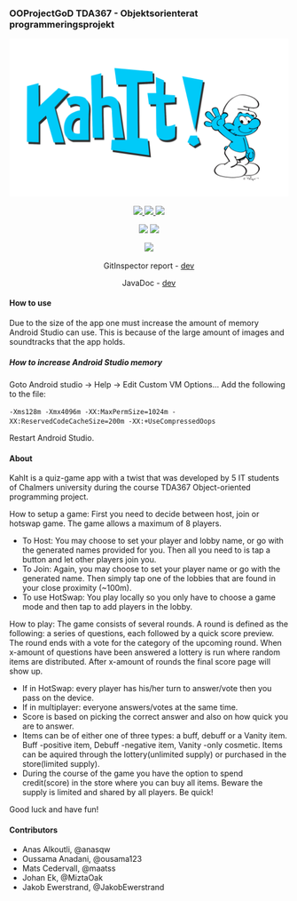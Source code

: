 ### OOProjectGoD TDA367 - Objektsorienterat programmeringsprojekt
<p align="center">
	<img src="https://raw.githubusercontent.com/MiztaOak/OOProjectGoD/master/Resources/KahIT-logo-vanligSmurf.png" alt="Harmony" width="512" />
</p>

<p align="center">
  <a href="../../issues">
    <img src="https://img.shields.io/github/issues/MiztaOak/OOProjectGoD"/>
  </a>
  <a href="../../pulls">
    <img src="https://img.shields.io/github/issues-pr/MiztaOak/OOProjectGoD"/>
  </a>
  <a href="../../pulls">
    <img src="https://img.shields.io/github/issues-pr-closed/MiztaOak/OOProjectGoD"/>
  </a>
</p>

<p align="center">
	<img src="https://img.shields.io/travis/MiztaOak/OOProjectGoD/master?label=build%20master"/>
	<img src="https://img.shields.io/travis/MiztaOak/OOProjectGoD/dev?label=build%20dev"/>
</p>

<p align="center">
  <a href="../../releases">
    <img src="https://img.shields.io/github/release/MiztaOak/OOProjectGoD"/>
  </a>
</p>

<p align="center">
  GitInspector report - 
	<a href="https://miztaoak.github.io/OOProjectGoD/">
		dev
	</a>
</p>

<p align="center">
  JavaDoc - 
	<a href="https://miztaoak.github.io/OOProjectGoD/JavaDoc/">
		dev
	</a>
</p>

#### How to use
Due to the size of the app one must increase the amount of memory Android Studio can use.
This is because of the large amount of images and soundtracks that the app holds.

##### How to increase Android Studio memory
Goto Android studio -> Help -> Edit Custom VM Options...
Add the following to the file:

`-Xms128m
-Xmx4096m
-XX:MaxPermSize=1024m
-XX:ReservedCodeCacheSize=200m
-XX:+UseCompressedOops`

Restart Android Studio.

#### About
KahIt is a quiz-game app with a twist that was developed by 5 IT students of Chalmers university during the course TDA367 Object-oriented programming project.

How to setup a game: First you need to decide between host, join or hotswap game. The game allows a maximum of 8 players.
- To Host: You may choose to set your player and lobby name, or go with the generated names provided for you. Then all you need to is tap a button and let other players join you.
- To Join: Again, you may choose to set your player name or go with the generated name. Then simply tap one of the lobbies that are found in your close proximity (~100m).
- To use HotSwap: You play locally so you only have to choose a game mode and then tap to add players in the lobby.

How to play:
The game consists of several rounds. A round is defined as the following: a series of questions, each followed by a quick score preview. The round ends with a vote for the category of the upcoming round. When x-amount of questions have been answered a lottery is run where random items are distributed. After x-amount of rounds the final score page will show up.
- If in HotSwap: every player has his/her turn to answer/vote then you pass on the device.
- If in multiplayer: everyone answers/votes at the same time.
- Score is based on picking the correct answer and also on how quick you are to answer.
- Items can be of either one of three types: a buff, debuff or a Vanity item. Buff -positive item, Debuff -negative item, Vanity -only cosmetic. Items can be aquired through the lottery(unlimited supply) or purchased in the store(limited supply).
- During the course of the game you have the option to spend credit(score) in the store where you can buy all items. Beware the supply is limited and shared by all players. Be quick!

Good luck and have fun!

#### Contributors
- Anas Alkoutli, @anasqw
- Oussama Anadani, @ousama123
- Mats Cedervall, @maatss
- Johan Ek, @MiztaOak
- Jakob Ewerstrand, @JakobEwerstrand
